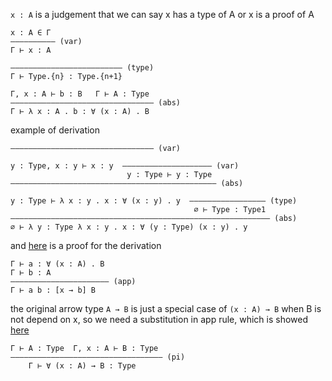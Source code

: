 `x : A` is a judgement that we can say x has a type of A or x is a proof of A

```
x : A ∈ Γ
—————————— (var)
Γ ⊢ x : A
```

```
————————————————————————— (type)
Γ ⊢ Type.{n} : Type.{n+1}
```

```
Γ, x : A ⊢ b : B   Γ ⊢ A : Type
———————————————————————————————— (abs)
Γ ⊢ λ x : A . b : ∀ (x : A) . B
```

example of derivation

```
———————————————————————————————— (var)

y : Type, x : y ⊢ x : y  ———————————————————— (var)
                          y : Type ⊢ y : Type
—————————————————————————————————————————————— (abs)

y : Type ⊢ λ x : y . x : ∀ (x : y) . y  ————————————————— (type)
                                         ∅ ⊢ Type : Type1
—————————————————————————————————————————————————————————— (abs)
∅ ⊢ λ y : Type λ x : y . x : ∀ (y : Type) (x : y) . y
```

and [here](https://github.com/zjhmale/LC/blob/master/src/COC/lib/misc.coc#L12-L13) is a proof for the derivation

```
Γ ⊢ a : ∀ (x : A) . B
Γ ⊢ b : A
—————————————————————— (app)
Γ ⊢ a b : [x → b] B
```

the original arrow type `A → B` is just a special case of `(x : A) → B` when B is not depend on x, so we need a substitution in app rule, which is showed [here](https://github.com/zjhmale/LC/blob/master/src/COC/COC.hs#L126)

```
Γ ⊢ A : Type  Γ, x : A ⊢ B : Type
—————————————————————————————————— (pi)
    Γ ⊢ ∀ (x : A) → B : Type
```
